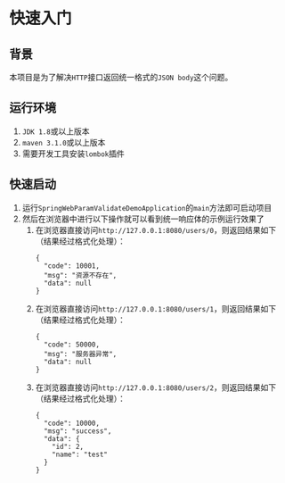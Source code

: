 # 快速入门

## 背景
本项目是为了解决`HTTP`接口返回统一格式的`JSON body`这个问题。

## 运行环境
1. `JDK 1.8`或以上版本
2. `maven 3.1.0`或以上版本
3. 需要开发工具安装`lombok`插件 

## 快速启动
1. 运行`SpringWebParamValidateDemoApplication`的`main`方法即可启动项目
2. 然后在浏览器中进行以下操作就可以看到统一响应体的示例运行效果了
    1. 在浏览器直接访问`http://127.0.0.1:8080/users/0`，则返回结果如下（结果经过格式化处理）：
        ```
        {
          "code": 10001,
          "msg": "资源不存在",
          "data": null
        }
        ```
    2. 在浏览器直接访问`http://127.0.0.1:8080/users/1`，则返回结果如下（结果经过格式化处理）：
        ```
        {
          "code": 50000,
          "msg": "服务器异常",
          "data": null
        }
        ```
    3. 在浏览器直接访问`http://127.0.0.1:8080/users/2`，则返回结果如下（结果经过格式化处理）：
        ```
        {
          "code": 10000,
          "msg": "success",
          "data": {
            "id": 2,
            "name": "test"
          }
        }
        ```

